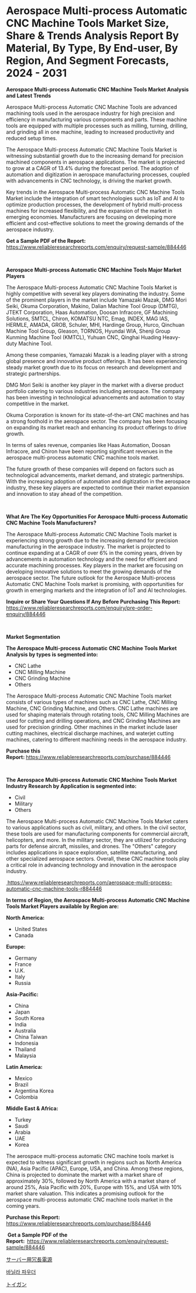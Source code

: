<p><h1>Aerospace Multi-process Automatic CNC Machine Tools Market Size, Share & Trends Analysis Report By Material, By Type, By End-user, By Region, And Segment Forecasts, 2024 - 2031</h1></p><p><strong>Aerospace Multi-process Automatic CNC Machine Tools Market Analysis and Latest Trends</strong></p>
<p><p>Aerospace Multi-process Automatic CNC Machine Tools are advanced machining tools used in the aerospace industry for high precision and efficiency in manufacturing various components and parts. These machine tools are equipped with multiple processes such as milling, turning, drilling, and grinding all in one machine, leading to increased productivity and reduced setup times.</p><p>The Aerospace Multi-process Automatic CNC Machine Tools Market is witnessing substantial growth due to the increasing demand for precision machined components in aerospace applications. The market is projected to grow at a CAGR of 13.4% during the forecast period. The adoption of automation and digitization in aerospace manufacturing processes, coupled with advancements in CNC technology, is driving the market growth.</p><p>Key trends in the Aerospace Multi-process Automatic CNC Machine Tools Market include the integration of smart technologies such as IoT and AI to optimize production processes, the development of hybrid multi-process machines for increased flexibility, and the expansion of the market in emerging economies. Manufacturers are focusing on developing more efficient and cost-effective solutions to meet the growing demands of the aerospace industry.</p></p>
<p><strong>Get a Sample PDF of the Report:&nbsp;</strong> <a href="https://www.reliableresearchreports.com/enquiry/request-sample/884446">https://www.reliableresearchreports.com/enquiry/request-sample/884446</a></p>
<p>&nbsp;</p>
<p><strong>Aerospace Multi-process Automatic CNC Machine Tools Major Market Players</strong></p>
<p><p>The Aerospace Multi-process Automatic CNC Machine Tools Market is highly competitive with several key players dominating the industry. Some of the prominent players in the market include Yamazaki Mazak, DMG Mori Seiki, Okuma Corporation, Makino, Dalian Machine Tool Group (DMTG), JTEKT Corporation, Haas Automation, Doosan Infracore, GF Machining Solutions, SMTCL, Chiron, KOMATSU NTC, Emag, INDEX, MAG IAS, HERMLE, AMADA, GROB, Schuler, MHI, Hardinge Group, Hurco, Qinchuan Machine Tool Group, Gleason, TORNOS, Hyundai WIA, Shenji Group Kunming Machine Tool (KMTCL), Yuhuan CNC, Qinghai Huading Heavy-duty Machine Tool.</p><p>Among these companies, Yamazaki Mazak is a leading player with a strong global presence and innovative product offerings. It has been experiencing steady market growth due to its focus on research and development and strategic partnerships.</p><p>DMG Mori Seiki is another key player in the market with a diverse product portfolio catering to various industries including aerospace. The company has been investing in technological advancements and automation to stay competitive in the market.</p><p>Okuma Corporation is known for its state-of-the-art CNC machines and has a strong foothold in the aerospace sector. The company has been focusing on expanding its market reach and enhancing its product offerings to drive growth.</p><p>In terms of sales revenue, companies like Haas Automation, Doosan Infracore, and Chiron have been reporting significant revenues in the aerospace multi-process automatic CNC machine tools market.</p><p>The future growth of these companies will depend on factors such as technological advancements, market demand, and strategic partnerships. With the increasing adoption of automation and digitization in the aerospace industry, these key players are expected to continue their market expansion and innovation to stay ahead of the competition.</p></p>
<p>&nbsp;</p>
<p><strong>What Are The Key Opportunities For Aerospace Multi-process Automatic CNC Machine Tools Manufacturers?</strong></p>
<p><p>The Aerospace Multi-process Automatic CNC Machine Tools market is experiencing strong growth due to the increasing demand for precision manufacturing in the aerospace industry. The market is projected to continue expanding at a CAGR of over 6% in the coming years, driven by advancements in automation technology and the need for efficient and accurate machining processes. Key players in the market are focusing on developing innovative solutions to meet the growing demands of the aerospace sector. The future outlook for the Aerospace Multi-process Automatic CNC Machine Tools market is promising, with opportunities for growth in emerging markets and the integration of IoT and AI technologies.</p></p>
<p><strong>Inquire or Share Your Questions If Any Before Purchasing This Report:</strong> <a href="https://www.reliableresearchreports.com/enquiry/pre-order-enquiry/884446">https://www.reliableresearchreports.com/enquiry/pre-order-enquiry/884446</a></p>
<p>&nbsp;</p>
<p><strong>Market Segmentation</strong></p>
<p><strong>The Aerospace Multi-process Automatic CNC Machine Tools Market Analysis by types is segmented into:</strong></p>
<p><ul><li>CNC Lathe</li><li>CNC Milling Machine</li><li>CNC Grinding Machine</li><li>Others</li></ul></p>
<p><p>The Aerospace Multi-process Automatic CNC Machine Tools market consists of various types of machines such as CNC Lathe, CNC Milling Machine, CNC Grinding Machine, and Others. CNC Lathe machines are used for shaping materials through rotating tools, CNC Milling Machines are used for cutting and drilling operations, and CNC Grinding Machines are used for precision grinding. Other machines in the market include laser cutting machines, electrical discharge machines, and waterjet cutting machines, catering to different machining needs in the aerospace industry.</p></p>
<p><strong>Purchase this Report:&nbsp;</strong><a href="https://www.reliableresearchreports.com/purchase/884446">https://www.reliableresearchreports.com/purchase/884446</a></p>
<p>&nbsp;</p>
<p><strong>The Aerospace Multi-process Automatic CNC Machine Tools Market Industry Research by Application is segmented into:</strong></p>
<p><ul><li>Civil</li><li>Military</li><li>Others</li></ul></p>
<p><p>The Aerospace Multi-process Automatic CNC Machine Tools Market caters to various applications such as civil, military, and others. In the civil sector, these tools are used for manufacturing components for commercial aircraft, helicopters, and more. In the military sector, they are utilized for producing parts for defense aircraft, missiles, and drones. The "Others" category includes applications in space exploration, satellite manufacturing, and other specialized aerospace sectors. Overall, these CNC machine tools play a critical role in advancing technology and innovation in the aerospace industry.</p></p>
<p><a href="https://www.reliableresearchreports.com/aerospace-multi-process-automatic-cnc-machine-tools-r884446">&nbsp;https://www.reliableresearchreports.com/aerospace-multi-process-automatic-cnc-machine-tools-r884446</a></p>
<p><strong>In terms of Region, the Aerospace Multi-process Automatic CNC Machine Tools Market Players available by Region are:</strong></p>
<p>
    <p> <strong> North America: </strong>
        <ul>
            <li>United States</li>
            <li>Canada</li>
        </ul>
        </p> 
    <p> <strong> Europe: </strong>
        <ul>
            <li>Germany</li>
            <li>France</li>
            <li>U.K.</li>
            <li>Italy</li>
            <li>Russia</li>
        </ul>
        </p> 
    <p> <strong> Asia-Pacific: </strong>
        <ul>
            <li>China</li>
            <li>Japan</li>
            <li>South Korea</li>
            <li>India</li>
            <li>Australia</li>
            <li>China Taiwan</li>
            <li>Indonesia</li>
            <li>Thailand</li>
            <li>Malaysia</li>
        </ul>
        </p> 
    <p> <strong> Latin America: </strong>
        <ul>
            <li>Mexico</li>
            <li>Brazil</li>
            <li>Argentina Korea</li>
            <li>Colombia</li>
        </ul>
        </p> 
    <p> <strong> Middle East & Africa: </strong>
        <ul>
            <li>Turkey</li>
            <li>Saudi</li>
            <li>Arabia</li>
            <li>UAE</li>
            <li>Korea</li>
        </ul>
    </p>
    </p>
<p><p>The aerospace multi-process automatic CNC machine tools market is expected to witness significant growth in regions such as North America (NA), Asia Pacific (APAC), Europe, USA, and China. Among these regions, China is projected to dominate the market with a market share of approximately 30%, followed by North America with a market share of around 25%, Asia Pacific with 20%, Europe with 15%, and USA with 10% market share valuation. This indicates a promising outlook for the aerospace multi-process automatic CNC machine tools market in the coming years.</p></p>
<p><strong>Purchase this Report: </strong><a href="https://www.reliableresearchreports.com/purchase/884446">https://www.reliableresearchreports.com/purchase/884446</a></p>
<p>&nbsp;<strong>Get a Sample PDF of the Report:&nbsp;&nbsp;</strong><a href="https://www.reliableresearchreports.com/enquiry/request-sample/884446">https://www.reliableresearchreports.com/enquiry/request-sample/884446</a></p>
<p><strong></strong></p>
<p><p><a href="https://medium.com/@lawrencewatkins654/%E3%82%B5%E3%83%BC%E3%83%90%E3%83%BC%E7%94%A8%E5%86%97%E9%95%B7%E9%9B%BB%E6%BA%90%E4%BE%9B%E7%B5%A6%E5%B8%82%E5%A0%B4%E3%81%AE%E3%83%88%E3%83%AC%E3%83%B3%E3%83%89%E3%81%A8%E5%B8%82%E5%A0%B4%E5%88%86%E6%9E%90%E3%81%AF-2024%E5%B9%B4%E3%81%8B%E3%82%892031%E5%B9%B4%E3%81%BE%E3%81%A7%E3%81%AE%E6%9C%9F%E9%96%93%E3%81%AB%E4%BA%88%E6%B8%AC%E3%81%95%E3%82%8C%E3%81%A6%E3%81%84%E3%81%BE%E3%81%99-d86bc100d375">サーバー用冗長電源</a></p><p><a href="https://medium.com/@crumbles67678/%EB%B0%94%EB%8B%90%EB%9D%BC-%EB%B6%84%EB%A7%90-%EC%8B%9C%EC%9E%A5-%EB%B3%B4%EA%B3%A0%EC%84%9C%EA%B0%80-%EC%9D%B4-%EC%8B%9C%EC%9E%A5%EC%9D%98-%EC%B5%9C%EC%8B%A0-%ED%8A%B8%EB%A0%8C%EB%93%9C%EC%99%80-%EC%84%B1%EC%9E%A5-%EA%B8%B0%ED%9A%8C%EB%A5%BC-%EB%B3%B4%EC%97%AC%EC%A4%8D%EB%8B%88%EB%8B%A4-483114b1286b">바닐라 파우더</a></p><p><a href="https://medium.com/@alfaro.etbn_52903/%E3%81%8A%E3%82%82%E3%81%A1%E3%82%83%E3%81%AE%E9%8A%83%E5%B8%82%E5%A0%B4-2031%E5%B9%B4%E3%81%BE%E3%81%A7%E3%81%AE%E6%88%90%E5%8A%9F%E3%81%99%E3%82%8B%E3%83%93%E3%82%B8%E3%83%8D%E3%82%B9%E6%88%A6%E7%95%A5%E3%81%AE%E9%8D%B5-1fa775386c5c">トイガン</a></p></p>